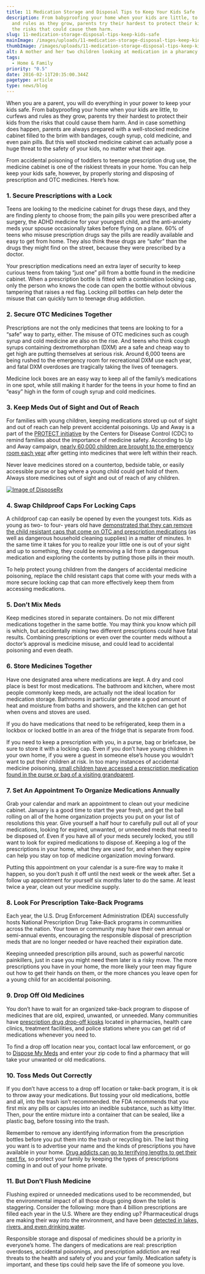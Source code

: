 ```yaml
---
title: 11 Medication Storage and Disposal Tips to Keep Your Kids Safe
description: From babyproofing your home when your kids are little, to curfews
  and rules as they grow, parents try their hardest to protect their kids from
  the risks that could cause them harm.
slug: 11-medication-storage-disposal-tips-keep-kids-safe
mainImage: /images/uploads/11-medication-storage-disposal-tips-keep-kids-safe.jpg
thumbImage: /images/uploads/11-medication-storage-disposal-tips-keep-kids-safe.jpg
alt: A mother and her two children looking at medication in a pharamcy.
tags:
  - Home & Family
priority: "0.5"
date: 2016-02-11T20:35:00.344Z
pagetype: article
type: news/blog
---
```

When you are a parent, you will do everything in your power to keep your kids safe. From babyproofing your home when your kids are little, to curfews and rules as they grow, parents try their hardest to protect their kids from the risks that could cause them harm. And in case something does happen, parents are always prepared with a well-stocked medicine cabinet filled to the brim with bandages, cough syrup, cold medicine, and even pain pills. But this well stocked medicine cabinet can actually pose a huge threat to the safety of your kids, no matter what their age.

From accidental poisoning of toddlers to teenage prescription drug use, the medicine cabinet is one of the riskiest threats in your home. You can help keep your kids safe, however, by properly storing and disposing of prescription and OTC medicines. Here’s how.

### 1. Secure Prescriptions with a Lock

Teens are looking to the medicine cabinet for drugs these days, and they are finding plenty to choose from; the pain pills you were prescribed after a surgery, the ADHD medicine for your youngest child, and the anti-anxiety meds your spouse occasionally takes before flying on a plane. 60% of teens who misuse prescription drugs say the pills are readily available and easy to get from home. They also think these drugs are “safer” than the drugs they might find on the street, because they were prescribed by a doctor.

Your prescription medications need an extra layer of security to keep curious teens from taking “just one” pill from a bottle found in the medicine cabinet. When a prescription bottle is fitted with a combination locking cap, only the person who knows the code can open the bottle without obvious tampering that raises a red flag. Locking pill bottles can help deter the misuse that can quickly turn to teenage drug addiction.

### 2. Secure OTC Medicines Together

Prescriptions are not the only medicines that teens are looking to for a “safe” way to party, either. The misuse of OTC medicines such as cough syrup and cold medicine are also on the rise. And teens who think cough syrups containing dextromethorphan (DXM) are a safe and cheap way to get high are putting themselves at serious risk. Around 6,000 teens are being rushed to the emergency room for recreational DXM use each year, and fatal DXM overdoses are tragically taking the lives of teenagers.

Medicine lock boxes are an easy way to keep all of the family’s medications in one spot, while still making it harder for the teens in your home to find an “easy” high in the form of cough syrup and cold medicines.

### 3. Keep Meds Out of Sight and Out of Reach

For families with young children, keeping medications stored up out of sight and out of reach can help prevent accidental poisonings. Up and Away is a part of the [PROTECT initiative](https://www.cdc.gov/MedicationSafety/protect/protect_Initiative.html) by the Centers for Disease Control (CDC) to remind families about the importance of medicine safety. According to Up and Away campaign, [nearly 60,000 children are brought to the emergency room each year](https://upandaway.org/) after getting into medicines that were left within their reach.

Never leave medicines stored on a countertop, bedside table, or easily accessible purse or bag where a young child could get hold of them. Always store medicines out of sight and out of reach of any children.

[![Image of DisposeRx](/images/uploads/rxg-cta-disposerx-med-disposal-dec2021.png "Safe medication disposal in minutes")](https://www.disposerx.com/)

### 4. Swap Childproof Caps For Locking Caps

A childproof cap can easily be opened by even the youngest tots. Kids as young as two- to four- years old have [demonstrated that they can remove the child resistant caps that come on OTC and prescription medications](https://blog.saferlockrx.com/blog/childproof-caps-vs-combination-locking-caps-whats-the-difference) (as well as dangerous household cleaning supplies) in a matter of minutes. In the same time it takes for you to realize your little one is out of your sight and up to something, they could be removing a lid from a dangerous medication and exploring the contents by putting those pills in their mouth.

To help protect young children from the dangers of accidental medicine poisoning, replace the child resistant caps that come with your meds with a more secure locking cap that can more effectively keep them from accessing medications.

### 5. Don’t Mix Meds

Keep medicines stored in separate containers. Do not mix different medications together in the same bottle. You may think you know which pill is which, but accidentally mixing two different prescriptions could have fatal results. Combining prescriptions or even over the counter meds without a doctor’s approval is medicine misuse, and could lead to accidental poisoning and even death.

### 6. Store Medicines Together

Have one designated area where medications are kept. A dry and cool place is best for most medications. The bathroom and kitchen, where most people commonly keep meds, are actually not the ideal location for medication storage. Bathrooms in particular generate a good amount of heat and moisture from baths and showers, and the kitchen can get hot when ovens and stoves are used.

If you do have medications that need to be refrigerated, keep them in a lockbox or locked bottle in an area of the fridge that is separate from food.

If you need to keep a prescription with you, in a purse, bag or briefcase, be sure to store it with a locking cap. Even if you don’t have young children in your own home, if you were a guest in someone else’s house you wouldn’t want to put their children at risk. In too many instances of accidental medicine poisoning, [small children have accessed a prescription medication found in the purse or bag of a visiting grandparent](https://ismp.org/Newsletters/consumer/Issues/20100109.asp).

### 7. Set An Appointment To Organize Medications Annually

Grab your calendar and mark an appointment to clean out your medicine cabinet. January is a good time to start the year fresh, and get the ball rolling on all of the home organization projects you put on your list of resolutions this year. Give yourself a half hour to carefully pull out all of your medications, looking for expired, unwanted, or unneeded meds that need to be disposed of. Even if you have all of your meds securely locked, you still want to look for expired medications to dispose of. Keeping a log of the prescriptions in your home, what they are used for, and when they expire can help you stay on top of medicine organization moving forward.

Putting this appointment on your calendar is a sure-fire way to make it happen, so you don’t push it off until the next week or the week after. Set a follow up appointment for yourself six months later to do the same. At least twice a year, clean out your medicine supply.

### 8. Look For Prescription Take-Back Programs

Each year, the U.S. Drug Enforcement Administration (DEA) successfully hosts National Prescription Drug Take-Back programs in communities across the nation. Your town or community may have their own annual or semi-annual events, encouraging the responsible disposal of prescription meds that are no longer needed or have reached their expiration date.

Keeping unneeded prescription pills around, such as powerful narcotic painkillers, just in case you might need them later is a risky move. The more prescriptions you have in your home, the more likely your teen may figure out how to get their hands on them, or the more chances you leave open for a young child for an accidental poisoning.

### 9. Drop Off Old Medicines

You don’t have to wait for an organized take-back program to dispose of medicines that are old, expired, unwanted, or unneeded. Many communities have [prescription drug drop-off kiosks](https://blog.saferlockrx.com/blog/sacramento-congressman-ami-bera-fights-for-rx-drug-prevention) located in pharmacies, health care clinics, treatment facilities, and police stations where you can get rid of medications whenever you need to.

To find a drop off location near you, contact local law enforcement, or go to [Dispose My Meds](https://www.disposemymeds.org/index.php/pharmacy-locator) and enter your zip code to find a pharmacy that will take your unwanted or old medications.

### 10. Toss Meds Out Correctly

If you don’t have access to a drop off location or take-back program, it is ok to throw away your medications. But tossing your old medications, bottle and all, into the trash isn’t recommended. the FDA recommends that you first mix any pills or capsules into an inedible substance, such as kitty litter. Then, pour the entire mixture into a container that can be sealed, like a plastic bag, before tossing into the trash.

Remember to remove any identifying information from the prescription bottles before you put them into the trash or recycling bin. The last thing you want is to advertise your name and the kinds of prescriptions you have available in your home. [Drug addicts can go to terrifying lengths to get their next fix](https://blog.saferlockrx.com/blog/7-terrifying-things-addicts-do-to-their-loved-ones), so protect your family by keeping the types of prescriptions coming in and out of your home private.

### 11. But Don’t Flush Medicine

Flushing expired or unneeded medications used to be recommended, but the environmental impact of all those drugs going down the toilet is staggering. Consider the following: more than 4 billion prescriptions are filled each year in the U.S. Where are they ending up? Pharmaceutical drugs are making their way into the environment, and have been [detected in lakes, rivers, and even drinking water](https://www.disposemymeds.org/index.php/environmental-impact).

Responsible storage and disposal of medicines should be a priority in everyone’s home. The dangers of medications are real: prescription overdoses, accidental poisonings, and prescription addiction are real threats to the health and safety of you and your family. Medication safety is important, and these tips could help save the life of someone you love.
